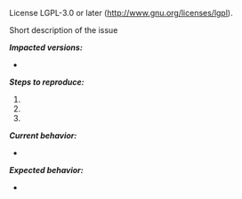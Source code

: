 License LGPL-3.0 or later (http://www.gnu.org/licenses/lgpl).

Short description of the issue

***Impacted versions:***

 -

***Steps to reproduce:***

 1. 
 2. 
 3. 

***Current behavior:***

 - 

***Expected behavior:***

 - 
